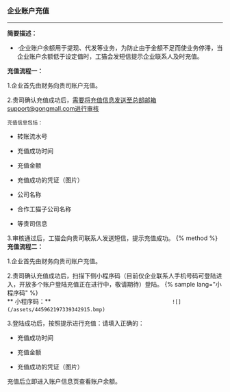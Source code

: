### 企业账户充值

---

**简要描述：**

* ·企业账户余额用于提现、代发等业务，为防止由于金额不足而使业务停滞，当企业账户余额低于设定值时，工猫会发短信提示企业联系人及时充值。

**充值流程一：**

1.企业首先由财务向贵司账户充值。

2.贵司确认充值成功后，需要将充值信息发送至总部邮箱support@gongmall.com进行审核

```
充值信息包括：
```

* 转账流水号

* 充值成功时间

* 充值金额

* 充值成功的凭证（图片）

* 公司名称

* 合作工猫子公司名称

* 等贵司信息

3.审核通过后，工猫会向贵司联系人发送短信，提示充值成功。
{% method %} 
**充值流程二：**

1.企业首先由财务向贵司账户充值。

2.贵司确认充值成功后，扫描下侧小程序码（目前仅企业联系人手机号码可登陆进入，开放多个账户登陆充值正在进行中，敬请期待）登陆。
    {% sample lang="小程序码" %}  
    ** 小程序码：** 
    ```                                       
      ![](/assets/445962197339342915.bmp)
    ```

3.登陆成功后，按照提示进行充值：请填入正确的：

* 充值成功时间

* 充值金额

* 充值成功的凭证（图片）

充值后立即进入账户信息页查看账户余额。



